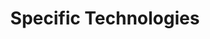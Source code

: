 ---
# Accomplishments widget.
widget: "howto"  # See https://sourcethemes.com/academic/docs/page-builder/
headless: true  # This file represents a page section.
active: true  # Activate this widget? true/false
weight: 5  # Order that this section will appear.
title: "Specific Technologies"
subtitle: ""

# Date format
#   Refer to https://sourcethemes.com/academic/docs/customization/#date-format
date_format: "Jan 2006"

# Accomplishments.
#   Add/remove as many `[[item]]` blocks below as you like.
#   `title`, `organization` and `date_start` are the required parameters.
#   Leave other parameters empty if not required.
#   Begin/end multi-line descriptions with 3 quotes `"""`.
item:
smallItem: 
 - title: "TLS Secrets in NGINX Ingress Controller"
   summary: "kubernetes.github.io"
   linkText: ""
   linkUrl: "https://kubernetes.github.io/ingress-nginx/user-guide/tls/"
   openNewWindow: 
   image: "https://res.cloudinary.com/agile-seo/image/fetch/w_62,dpr_1.0,d_blank_am8gzx.png/https%3A%2F%2Flogo.clearbit.com%2Fkubernetes.github.io%3Fsize%3D250"
 - title: "NGINX Ingress Controller for Kubernetes"
   summary: "nginx.com"
   linkText: ""
   linkUrl: "https://www.nginx.com/products/nginx/kubernetes-ingress-controller/"
   openNewWindow: 
   image: "https://res.cloudinary.com/agile-seo/image/fetch/w_62,dpr_1.0,d_blank_am8gzx.png/https%3A%2F%2Flogo.clearbit.com%2Fnginx.com%3Fsize%3D250"
 - title: "Vault - Managing Secrets in Kubernetes with Vault by HashiCorp"
   summary: "blog.kubernauts.io"
   linkText: ""
   linkUrl: "https://blog.kubernauts.io/managing-secrets-in-kubernetes-with-vault-by-hashicorp-f0db45cc208a"
   openNewWindow: 
   image: "https://res.cloudinary.com/agile-seo/image/fetch/w_62,dpr_1.0,d_blank_am8gzx.png/https%3A%2F%2Flogo.clearbit.com%2Fblog.kubernauts.io%3Fsize%3D250"
---